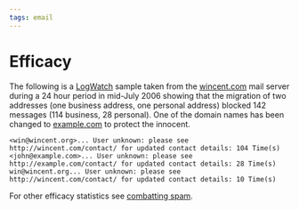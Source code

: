 ```yaml
---
tags: email
---
```


# Efficacy

The following is a [LogWatch](/wiki/LogWatch) sample taken from the [wincent.com](/wiki/wincent.com) mail server during a 24 hour period in mid-July 2006 showing that the migration of two addresses (one business address, one personal address) blocked 142 messages (114 business, 28 personal). One of the domain names has been changed to [example.com](/wiki/example.com) to protect the innocent.

    <win@wincent.org>... User unknown: please see http://wincent.com/contact/ for updated contact details: 104 Time(s)
    <john@example.com>... User unknown: please see http://example.com/contact/ for updated contact details: 28 Time(s)
    win@wincent.org... User unknown: please see http://wincent.com/contact/ for updated contact details: 10 Time(s)

For other efficacy statistics see [combatting spam](/wiki/combatting_spam).
